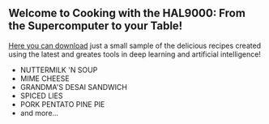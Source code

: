 ## Welcome to Cooking with the HAL9000: From the Supercomputer to your Table!

[Here you can download](https://github.com/nickcdryan/Projects/blob/master/neural_net_bot/Cooking%20with%20the%20HAL9000/HAL9000_Recipes_Sample.txt) just a small sample of the delicious recipes created using the latest and greates tools in deep learning and artificial intelligence!

- NUTTERMILK 'N SOUP 
- MIME CHEESE
- GRANDMA'S DESAI SANDWICH
- SPICED LIES
- PORK PENTATO PINE PIE 
- and more...



